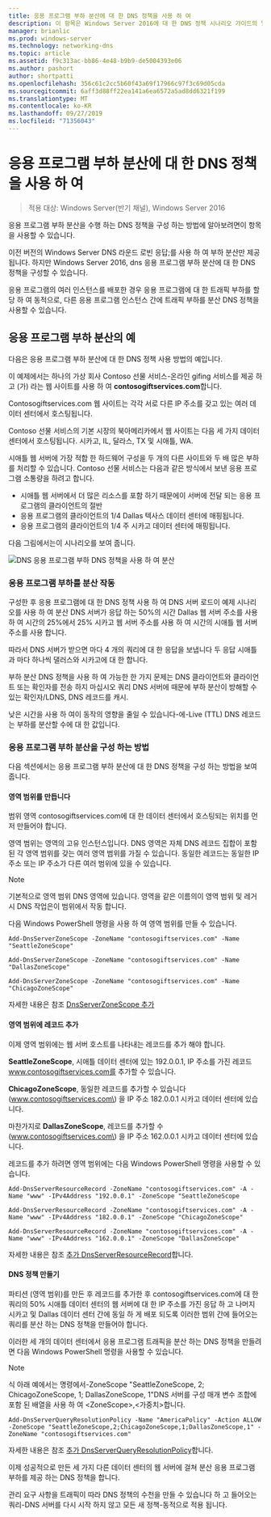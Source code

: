 ```yaml
---
title: 응용 프로그램 부하 분산에 대 한 DNS 정책을 사용 하 여
description: 이 항목은 Windows Server 2016에 대 한 DNS 정책 시나리오 가이드의 일부입니다.
manager: brianlic
ms.prod: windows-server
ms.technology: networking-dns
ms.topic: article
ms.assetid: f9c313ac-bb86-4e48-b9b9-de5004393e06
ms.author: pashort
author: shortpatti
ms.openlocfilehash: 356c61c2cc5b60f43a69f17966c97f3c69d05cda
ms.sourcegitcommit: 6aff3d88ff22ea141a6ea6572a5ad8dd6321f199
ms.translationtype: MT
ms.contentlocale: ko-KR
ms.lasthandoff: 09/27/2019
ms.locfileid: "71356043"
---
```

# <a name="use-dns-policy-for-application-load-balancing"></a>응용 프로그램 부하 분산에 대 한 DNS 정책을 사용 하 여

>적용 대상: Windows Server(반기 채널), Windows Server 2016

응용 프로그램 부하 분산을 수행 하는 DNS 정책을 구성 하는 방법에 알아보려면이 항목을 사용할 수 있습니다.

이전 버전의 Windows Server DNS 라운드 로빈 응답;를 사용 하 여 부하 분산만 제공 됩니다. 하지만 Windows Server 2016, dns 응용 프로그램 부하 분산에 대 한 DNS 정책을 구성할 수 있습니다.

응용 프로그램의 여러 인스턴스를 배포한 경우 응용 프로그램에 대 한 트래픽 부하를 할당 하 여 동적으로, 다른 응용 프로그램 인스턴스 간에 트래픽 부하를 분산 DNS 정책을 사용할 수 있습니다.

## <a name="example-of-application-load-balancing"></a>응용 프로그램 부하 분산의 예

다음은 응용 프로그램 부하 분산에 대 한 DNS 정책 사용 방법의 예입니다.

이 예제에서는 하나의 가상 회사 Contoso 선물 서비스-온라인 gifing 서비스를 제공 하 고 (가) 라는 웹 사이트를 사용 하 여 **contosogiftservices.com**합니다.

Contosogiftservices.com 웹 사이트는 각각 서로 다른 IP 주소를 갖고 있는 여러 데이터 센터에서 호스팅됩니다.

Contoso 선물 서비스의 기본 시장의 북아메리카에서 웹 사이트는 다음 세 가지 데이터 센터에서 호스팅됩니다. 시카고, IL, 달라스, TX 및 시애틀, WA.

시애틀 웹 서버에 가장 적합 한 하드웨어 구성을 두 개의 다른 사이트와 두 배 많은 부하를 처리할 수 있습니다. Contoso 선물 서비스는 다음과 같은 방식에서 보낸 응용 프로그램 소통량을 하려고 합니다.

- 시애틀 웹 서버에서 더 많은 리소스를 포함 하기 때문에이 서버에 전달 되는 응용 프로그램의 클라이언트의 절반
- 응용 프로그램의 클라이언트의 1/4 Dallas 텍사스 데이터 센터에 매핑됩니다.
- 응용 프로그램의 클라이언트의 1/4 주 시카고 데이터 센터에 매핑됩니다.

다음 그림에서는이 시나리오를 보여 줍니다.

![DNS 응용 프로그램 부하 DNS 정책을 사용 하 여 분산](../../media/Dns-App-Lb/dns-app-lb.jpg)


### <a name="how-application-load-balancing-works"></a>응용 프로그램 부하를 분산 작동

구성한 후 응용 프로그램에 대 한 DNS 정책 사용 하 여 DNS 서버 로드이 예제 시나리오를 사용 하 여 분산 DNS 서버가 응답 하는 50%의 시간 Dallas 웹 서버 주소를 사용 하 여 시간의 25%에서 25% 시카고 웹 서버 주소를 사용 하 여 시간의 시애틀 웹 서버 주소를 사용 합니다.

따라서 DNS 서버가 받으면 마다 4 개의 쿼리에 대 한 응답을 보냅니다 두 응답 시애틀과 마다 하나씩 댈러스와 시카고에 대 한 합니다.

부하 분산 DNS 정책을 사용 하 여 가능한 한 가지 문제는 DNS 클라이언트와 클라이언트 또는 확인자를 전송 하지 마십시오 쿼리 DNS 서버에 때문에 부하 분산이 방해할 수 있는 확인자/LDNS, DNS 레코드를 캐시.

낮은 시간을 사용 하 여이 동작의 영향을 줄일 수 있습니다\-에\-Live \(TTL\) DNS 레코드는 부하를 분산할 수에 대 한 값입니다.

### <a name="how-to-configure-application-load-balancing"></a>응용 프로그램 부하 분산을 구성 하는 방법

다음 섹션에서는 응용 프로그램 부하 분산에 대 한 DNS 정책을 구성 하는 방법을 보여 줍니다.

#### <a name="create-the-zone-scopes"></a>영역 범위를 만듭니다

범위 영역 contosogiftservices.com에 대 한 데이터 센터에서 호스팅되는 위치를 먼저 만들어야 합니다.

영역 범위는 영역의 고유 인스턴스입니다. DNS 영역은 자체 DNS 레코드 집합이 포함 된 각 영역 범위를 갖는 여러 영역 범위를 가질 수 있습니다. 동일한 레코드는 동일한 IP 주소 또는 IP 주소가 다른 여러 범위에 있을 수 있습니다.

>[!NOTE]
>기본적으로 영역 범위 DNS 영역에 있습니다. 영역을 같은 이름의이 영역 범위 및 레거시 DNS 작업은이 범위에서 작동 합니다.

다음 Windows PowerShell 명령을 사용 하 여 영역 범위를 만들 수 있습니다.
    
    Add-DnsServerZoneScope -ZoneName "contosogiftservices.com" -Name "SeattleZoneScope"
    
    Add-DnsServerZoneScope -ZoneName "contosogiftservices.com" -Name "DallasZoneScope"
    
    Add-DnsServerZoneScope -ZoneName "contosogiftservices.com" -Name "ChicagoZoneScope"

자세한 내용은 참조 [DnsServerZoneScope 추가](https://docs.microsoft.com/powershell/module/dnsserver/add-dnsserverzonescope?view=win10-ps)

#### <a name="bkmk_records"></a>영역 범위에 레코드 추가

이제 영역 범위에는 웹 서버 호스트를 나타내는 레코드를 추가 해야 합니다.

**SeattleZoneScope**, 시애틀 데이터 센터에 있는 192.0.0.1, IP 주소를 가진 레코드 www.contosogiftservices.com를 추가할 수 있습니다.

**ChicagoZoneScope**, 동일한 레코드를 추가할 수 있습니다 \(www.contosogiftservices.com\) 을 IP 주소 182.0.0.1 시카고 데이터 센터에 있습니다.

마찬가지로 **DallasZoneScope**, 레코드를 추가할 수 \(www.contosogiftservices.com\) 을 IP 주소 162.0.0.1 시카고 데이터 센터에 있습니다.

레코드를 추가 하려면 영역 범위에는 다음 Windows PowerShell 명령을 사용할 수 있습니다.
    
    Add-DnsServerResourceRecord -ZoneName "contosogiftservices.com" -A -Name "www" -IPv4Address "192.0.0.1" -ZoneScope "SeattleZoneScope
    
    Add-DnsServerResourceRecord -ZoneName "contosogiftservices.com" -A -Name "www" -IPv4Address "182.0.0.1" -ZoneScope "ChicagoZoneScope"
    
    Add-DnsServerResourceRecord -ZoneName "contosogiftservices.com" -A -Name "www" -IPv4Address "162.0.0.1" -ZoneScope "DallasZoneScope"
    

자세한 내용은 참조 [추가 DnsServerResourceRecord](https://docs.microsoft.com/powershell/module/dnsserver/add-dnsserverresourcerecord?view=win10-ps)합니다.

#### <a name="bkmk_policies"></a>DNS 정책 만들기

파티션 (영역 범위)를 만든 후 레코드를 추가한 후 contosogiftservices.com에 대 한 쿼리의 50% 시애틀 데이터 센터의 웹 서버에 대 한 IP 주소를 가진 응답 하 고 나머지 시카고 및 Dallas 데이터 센터 간에 동일 하 게 배포 되도록 이러한 범위 간에 들어오는 쿼리를 분산 하는 DNS 정책을 만들어야 합니다.

이러한 세 개의 데이터 센터에서 응용 프로그램 트래픽을 분산 하는 DNS 정책을 만들려면 다음 Windows PowerShell 명령을 사용할 수 있습니다.

>[!NOTE]
>식 아래 예에서는 명령에서-ZoneScope "SeattleZoneScope, 2; ChicagoZoneScope, 1; DallasZoneScope, 1"DNS 서버를 구성 매개 변수 조합에 포함 된 배열을 사용 하 여 \<ZoneScope\>,\<가중치\>합니다.
    
    Add-DnsServerQueryResolutionPolicy -Name "AmericaPolicy" -Action ALLOW -ZoneScope "SeattleZoneScope,2;ChicagoZoneScope,1;DallasZoneScope,1" -ZoneName "contosogiftservices.com"
    

자세한 내용은 참조 [추가 DnsServerQueryResolutionPolicy](https://docs.microsoft.com/powershell/module/dnsserver/add-dnsserverqueryresolutionpolicy?view=win10-ps)합니다.  

이제 성공적으로 만든 세 가지 다른 데이터 센터의 웹 서버에 걸쳐 분산 응용 프로그램 부하를 제공 하는 DNS 정책을 합니다.

관리 요구 사항을 트래픽이 따라 DNS 정책의 수천을 만들 수 있습니다 하 고 들어오는 쿼리-DNS 서버를 다시 시작 하지 않고 모든 새 정책-동적으로 적용 됩니다.

